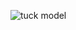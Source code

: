 ![tuck model](https://user-images.githubusercontent.com/94118726/152677873-fbcdd4b0-3733-4d6f-ba50-6f4756168263.JPG)
